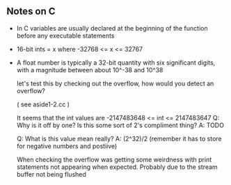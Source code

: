 Notes on C
-------------

- In C variables are usually declared at the beginning of the function before
  any executable statements

- 16-bit ints = x where -32768 <= x <= 32767
- A float number is typically a 32-bit quantity with six significant digits,
  with a magnitude between about 10^-38 and 10^38

  let's test this by checking out the overflow, how would you detect an overflow?

  ( see aside1-2.cc )

  It seems that the int values are -2147483648 <= int <= 2147483647
  Q: Why is it off by one? Is this some sort of 2's compliment thing?
  A: TODO

  Q: What is this value mean really?
  A: (2^32)/2 (remember it has to store for negative numbers and postiive)

  When checking the overflow was getting some weirdness with print statements
  not appearing when expected.  Probably due to the stream buffer not being flushed
